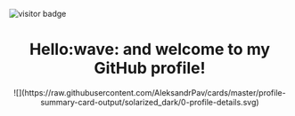 ![visitor badge](https://visitor-badge.glitch.me/badge?page_id=AleksandrPav.visitor-badge&left_color=black&right_color=red&left_text=PROFILE+VIEWS)

<h1 align="center">Hello:wave: and welcome to my GitHub profile! </h1>

<div align="center">![](https://raw.githubusercontent.com/AleksandrPav/cards/master/profile-summary-card-output/solarized_dark/0-profile-details.svg)</div>












